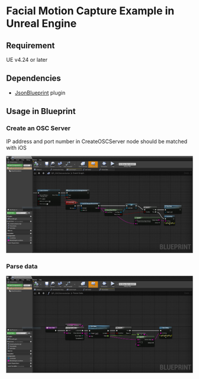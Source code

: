 # Facial Motion Capture Example in Unreal Engine

## Requirement
UE v4.24 or later

## Dependencies
- [JsonBlueprint](./Plugins/JsonBlueprint) plugin

## Usage in Blueprint

### Create an OSC Server 
IP address and port number in CreateOSCServer node should be matched with iOS

<img src="../../../images/ue_create_oscserver.png" />

### Parse data

<img src="../../../images/ue_parse_data.png" />
